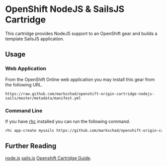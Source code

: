 OpenShift NodeJS & SailsJS Cartridge
====================================

This cartridge provides NodeJS support to an OpenShift gear and builds a template SailsJS application.

## Usage

### Web Application

From the OpenShift Online web application you may install this gear from the following URL.

```
https://raw.github.com/markschad/openshift-origin-cartridge-nodejs-sails/master/metadata/manifest.yml
```

### Command Line

If you have [rhc](https://www.openshift.com/developers/rhc-client-tools-install) installed you can run the following command.

```bash
rhc app-create mysails https://github.com/markschad/openshift-origin-cartridge-nodejs-sails/archive/master.zip
```

## Further Reading

[node.js](http://nodejs.org/)
[sails.js](http://sailsjs.org/)
[Openshift Cartridge Guide](http://openshift.github.io/documentation/oo_cartridge_guide.html#nodejs).